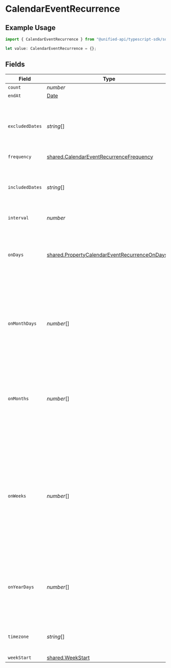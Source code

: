 # CalendarEventRecurrence

## Example Usage

```typescript
import { CalendarEventRecurrence } from "@unified-api/typescript-sdk/sdk/models/shared";

let value: CalendarEventRecurrence = {};
```

## Fields

| Field                                                                                                                                                            | Type                                                                                                                                                             | Required                                                                                                                                                         | Description                                                                                                                                                      |
| ---------------------------------------------------------------------------------------------------------------------------------------------------------------- | ---------------------------------------------------------------------------------------------------------------------------------------------------------------- | ---------------------------------------------------------------------------------------------------------------------------------------------------------------- | ---------------------------------------------------------------------------------------------------------------------------------------------------------------- |
| `count`                                                                                                                                                          | *number*                                                                                                                                                         | :heavy_minus_sign:                                                                                                                                               | N/A                                                                                                                                                              |
| `endAt`                                                                                                                                                          | [Date](https://developer.mozilla.org/en-US/docs/Web/JavaScript/Reference/Global_Objects/Date)                                                                    | :heavy_minus_sign:                                                                                                                                               | N/A                                                                                                                                                              |
| `excludedDates`                                                                                                                                                  | *string*[]                                                                                                                                                       | :heavy_minus_sign:                                                                                                                                               | dates to exclude from the recurrence, defaults to undefined (no exclusions)                                                                                      |
| `frequency`                                                                                                                                                      | [shared.CalendarEventRecurrenceFrequency](../../../sdk/models/shared/calendareventrecurrencefrequency.md)                                                        | :heavy_minus_sign:                                                                                                                                               | N/A                                                                                                                                                              |
| `includedDates`                                                                                                                                                  | *string*[]                                                                                                                                                       | :heavy_minus_sign:                                                                                                                                               | dates to include in the recurrence, defaults to undefined (no inclusions)                                                                                        |
| `interval`                                                                                                                                                       | *number*                                                                                                                                                         | :heavy_minus_sign:                                                                                                                                               | N/A                                                                                                                                                              |
| `onDays`                                                                                                                                                         | [shared.PropertyCalendarEventRecurrenceOnDays](../../../sdk/models/shared/propertycalendareventrecurrenceondays.md)[]                                            | :heavy_minus_sign:                                                                                                                                               | days of the week to repeat on, defaults to undefined (every day), only used if frequency is WEEKLY                                                               |
| `onMonthDays`                                                                                                                                                    | *number*[]                                                                                                                                                       | :heavy_minus_sign:                                                                                                                                               | days of the month to repeat on, defaults to undefined (every day), only used if frequency is MONTHLY                                                             |
| `onMonths`                                                                                                                                                       | *number*[]                                                                                                                                                       | :heavy_minus_sign:                                                                                                                                               | months of the year to repeat on, defaults to undefined (every month), only used if frequency is YEARLY, January is 1                                             |
| `onWeeks`                                                                                                                                                        | *number*[]                                                                                                                                                       | :heavy_minus_sign:                                                                                                                                               | week ordinals for BYDAY (e.g., -1 for last, -2 for second-to-last, 1 for first, 2 for second), only used with on_days. 0 is used for days without week ordinals. |
| `onYearDays`                                                                                                                                                     | *number*[]                                                                                                                                                       | :heavy_minus_sign:                                                                                                                                               | days of the year to repeat on, defaults to undefined (every day), only used if frequency is YEARLY                                                               |
| `timezone`                                                                                                                                                       | *string*[]                                                                                                                                                       | :heavy_minus_sign:                                                                                                                                               | timezone, defaults to undefined (no timezone)                                                                                                                    |
| `weekStart`                                                                                                                                                      | [shared.WeekStart](../../../sdk/models/shared/weekstart.md)                                                                                                      | :heavy_minus_sign:                                                                                                                                               | N/A                                                                                                                                                              |